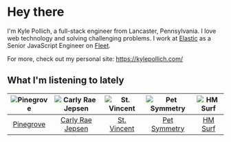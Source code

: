 # Hey there


I'm Kyle Pollich, a full-stack engineer from Lancaster, Pennsylvania. I love web technology and solving challenging problems.
I work at [Elastic](https://www.elastic.co/) as a Senior JavaScript Engineer on [Fleet](https://www.elastic.co/guide/en/fleet/current/fleet-overview.html).

For more, check out my personal site: https://kylepollich.com/

## What I'm listening to lately

<!-- begin artists -->
  |![Pinegrove](https://i.scdn.co/image/ab6761610000f17833dca482f170d638dde2cf30)|![Carly Rae Jepsen](https://i.scdn.co/image/ab6761610000f17871fed7c1f401da1662f209cb)|![St. Vincent](https://i.scdn.co/image/ab6761610000f1787cc26e31b27189be2b179fee)|![Pet Symmetry](https://i.scdn.co/image/ab6761610000f17866bd85fdacddfbe6a00881db)|![HM Surf](https://i.scdn.co/image/ab6761610000f178c1105b865f1018cfc7df79d7)|
  |:---:|:---:|:---:|:---:|:---:|
  |[Pinegrove](https://open.spotify.com/artist/2gbT6GPXMis0OAkZbEQCYB)|[Carly Rae Jepsen](https://open.spotify.com/artist/6sFIWsNpZYqfjUpaCgueju)|[St. Vincent](https://open.spotify.com/artist/7bcbShaqKdcyjnmv4Ix8j6)|[Pet Symmetry](https://open.spotify.com/artist/25o7TtaXwjIHjQnqXH670G)|[HM Surf](https://open.spotify.com/artist/6TeBxtluBMQixZcKkJ3ZrB)|
<!-- end artists -->
